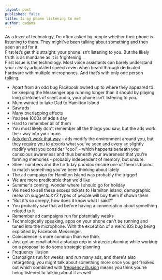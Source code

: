 ```yaml
---
layout: post
published: false
title: Is my phone listening to me?
author: cadams
---
```

As a lover of technology, I’m often asked by people whether their phone is listening to them. They might’ve been talking about something and then seen an ad for it.  
First let’s get this straight: your phone isn’t listening to you. But the likely truth is as mundane as it is frightening.  
First issue is the technology. Most voice assistants can barely understand your clearly articulated speech even when heard through dedicated hardware with multiple microphones. And that’s with only one person talking.  
  
  

  * Apart from an odd bug Facebook owned up to where they appeared to be keeping the Messenger app running longer than it should by playing long stretches of silent audio, your phone isn’t listening to you.
  * Mum wanted to take Dad to Hamilton Island
  * Saw ads
  * Many overlapping effects
  * You see 1000s of ads a day
  * Hard to remember all of them
  * You most likely don't remember all the things you saw, but the ads work their way into your brain
  * [Ads don't work that way](https://meltingasphalt.com/ads-dont-work-that-way/) \- ads modify the environment around you, but they require you to absorb what you've seen and every so slightly modify what you consider "cool" - which happens beneath your conscious awareness and thus beneath your awareness that you're forming memories - probably independent of memory, but unsure.
  * Sheer numbers and the birthday paradox ensure one of them is bound to match something you've been thinking about lately
  * The ad campaign for Hamilton Island was probably the trigger!
  * We are more predictable than we'd like
  * Summer's coming, wonder where I should go for holiday
  * We need to sell these excess tickets to Hamilton Island, demographic research suggests XYZ types of people will buy them if shown them
  * "But it's so creepy, how does it know what I said?"
  * You probably saw that ad before having a conversation about something related to it
  * Remember ad campaigns run for potentially weeks
  * Technologically speaking, apps on your phone can't be running and tuned into the microphone. With the exception of a weird iOS bug being exploited by Facebook Messenger.
  * Coincidence is more common than we think
  * Just got an email about a startup opp in strategic planning while working on a proposal to do some strategic planning
  * Frequency illusion
  * Campaigns run for weeks, and run many ads, and there's also retargeting; you might talk about something more once you get freaked out which combined with [frequency illusion](https://en.wikipedia.org/wiki/Frequency_illusion) means you think you're being listened to talking about it as well


